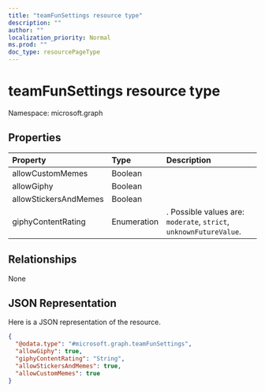 ```yaml
---
title: "teamFunSettings resource type"
description: ""
author: ""
localization_priority: Normal
ms.prod: ""
doc_type: resourcePageType
---
```


# teamFunSettings resource type


Namespace: microsoft.graph



## Properties
|Property|Type|Description|
|:---|:---|:---|
|allowCustomMemes|Boolean||
|allowGiphy|Boolean||
|allowStickersAndMemes|Boolean||
|giphyContentRating|Enumeration|. Possible values are: `moderate`, `strict`, `unknownFutureValue`.|

## Relationships
None

## JSON Representation
Here is a JSON representation of the resource.
<!-- {
  "blockType": "resource",
  "@odata.type": "microsoft.graph.teamFunSettings"
}
-->
``` json
{
  "@odata.type": "#microsoft.graph.teamFunSettings",
  "allowGiphy": true,
  "giphyContentRating": "String",
  "allowStickersAndMemes": true,
  "allowCustomMemes": true
}
```

